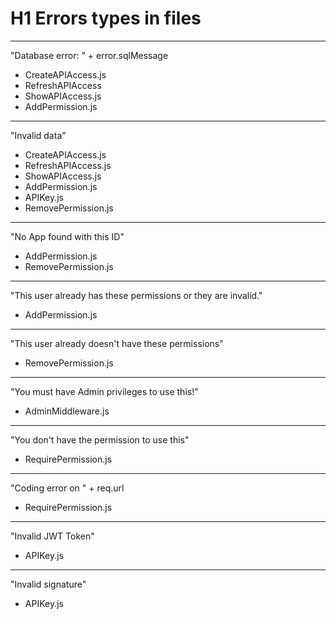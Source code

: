 # H1 Errors types in files

---

"Database error: " + error.sqlMessage

- CreateAPIAccess.js
- RefreshAPIAccess
- ShowAPIAccess.js
- AddPermission.js

---

"Invalid data"

- CreateAPIAccess.js
- RefreshAPIAccess.js
- ShowAPIAccess.js
- AddPermission.js
- APIKey.js
- RemovePermission.js

---

"No App found with this ID"

- AddPermission.js
- RemovePermission.js
---

"This user already has these permissions or they are invalid."

- AddPermission.js

---

"This user already doesn't have these permissions"

- RemovePermission.js

---

"You must have Admin privileges to use this!"

- AdminMiddleware.js

---

"You don't have the permission to use this"

- RequirePermission.js

---

"Coding error on " + req.url

- RequirePermission.js

---

"Invalid JWT Token"

- APIKey.js

---

"Invalid signature"

- APIKey.js